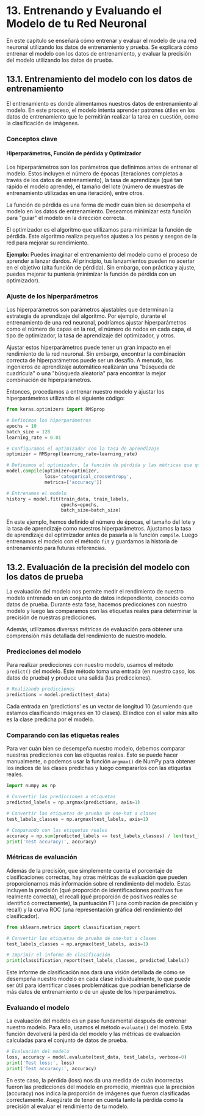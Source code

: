 # 13. Entrenando y Evaluando el Modelo de tu Red Neuronal
En este capítulo se enseñará cómo entrenar y evaluar el modelo de una red neuronal utilizando los datos de entrenamiento y prueba. Se explicará cómo entrenar el modelo con los datos de entrenamiento, y evaluar la precisión del modelo utilizando los datos de prueba.

## 13.1. Entrenamiento del modelo con los datos de entrenamiento

El entrenamiento es donde alimentamos nuestros datos de entrenamiento al modelo. En este proceso, el modelo intenta aprender patrones útiles en los datos de entrenamiento que le permitirán realizar la tarea en cuestión, como la clasificación de imágenes.

### Conceptos clave

#### Hiperparámetros, Función de pérdida y Optimizador

Los hiperparámetros son los parámetros que definimos antes de entrenar el modelo. Estos incluyen el número de épocas (iteraciones completas a través de los datos de entrenamiento), la tasa de aprendizaje (qué tan rápido el modelo aprende), el tamaño del lote (número de muestras de entrenamiento utilizadas en una iteración), entre otros.

La función de pérdida es una forma de medir cuán bien se desempeña el modelo en los datos de entrenamiento. Deseamos minimizar esta función para "guiar" el modelo en la dirección correcta.

El optimizador es el algoritmo que utilizamos para minimizar la función de pérdida. Este algoritmo realiza pequeños ajustes a los pesos y sesgos de la red para mejorar su rendimiento.

**Ejemplo:** Puedes imaginar el entrenamiento del modelo como el proceso de aprender a lanzar dardos. Al principio, tus lanzamientos pueden no acertar en el objetivo (alta función de pérdida). Sin embargo, con práctica y ajuste, puedes mejorar tu puntería (minimizar la función de pérdida con un optimizador).

### Ajuste de los hiperparámetros

Los hiperparámetros son parámetros ajustables que determinan la estrategia de aprendizaje del algoritmo. Por ejemplo, durante el entrenamiento de una red neuronal, podríamos ajustar hiperparámetros como el número de capas en la red, el número de nodos en cada capa, el tipo de optimizador, la tasa de aprendizaje del optimizador, y otros.

Ajustar estos hiperparámetros puede tener un gran impacto en el rendimiento de la red neuronal. Sin embargo, encontrar la combinación correcta de hiperparámetros puede ser un desafío. A menudo, los ingenieros de aprendizaje automático realizarán una "búsqueda de cuadrícula" o una "búsqueda aleatoria" para encontrar la mejor combinación de hiperparámetros.

Entonces, procedamos a entrenar nuestro modelo y ajustar los hiperparámetros utilizando el siguiente código:

```python
from keras.optimizers import RMSprop

# Definimos los hiperparámetros
epochs = 10
batch_size = 128
learning_rate = 0.01

# Configuramos el optimizador con la tasa de aprendizaje
optimizer = RMSprop(learning_rate=learning_rate)

# Definimos el optimizador, la función de pérdida y las métricas que queremos rastrear
model.compile(optimizer=optimizer, 
              loss='categorical_crossentropy', 
              metrics=['accuracy'])

# Entrenamos el modelo
history = model.fit(train_data, train_labels, 
                    epochs=epochs, 
                    batch_size=batch_size)
```

En este ejemplo, hemos definido el número de épocas, el tamaño del lote y la tasa de aprendizaje como nuestros hiperparámetros. Ajustamos la tasa de aprendizaje del optimizador antes de pasarla a la función `compile`. Luego entrenamos el modelo con el método `fit` y guardamos la historia de entrenamiento para futuras referencias.

## 13.2. Evaluación de la precisión del modelo con los datos de prueba

La evaluación del modelo nos permite medir el rendimiento de nuestro modelo entrenado en un conjunto de datos independiente, conocido como datos de prueba. Durante esta fase, hacemos predicciones con nuestro modelo y luego las comparamos con las etiquetas reales para determinar la precisión de nuestras predicciones. 

Además, utilizamos diversas métricas de evaluación para obtener una comprensión más detallada del rendimiento de nuestro modelo.

### Predicciones del modelo
Para realizar predicciones con nuestro modelo, usamos el método `predict()` del modelo. Este método toma una entrada (en nuestro caso, los datos de prueba) y produce una salida (las predicciones).

```python
# Realizando predicciones
predictions = model.predict(test_data)
```

Cada entrada en 'predictions' es un vector de longitud 10 (asumiendo que estamos clasificando imágenes en 10 clases). El índice con el valor más alto es la clase predicha por el modelo.

### Comparando con las etiquetas reales
Para ver cuán bien se desempeña nuestro modelo, debemos comparar nuestras predicciones con las etiquetas reales. Esto se puede hacer manualmente, o podemos usar la función `argmax()` de NumPy para obtener los índices de las clases predichas y luego compararlos con las etiquetas reales.

```python
import numpy as np

# Convertir las predicciones a etiquetas
predicted_labels = np.argmax(predictions, axis=1)

# Convertir las etiquetas de prueba de one-hot a clases
test_labels_classes = np.argmax(test_labels, axis=1)

# Comparando con las etiquetas reales
accuracy = np.sum(predicted_labels == test_labels_classes) / len(test_labels_classes)
print('Test accuracy:', accuracy)
```

### Métricas de evaluación
Además de la precisión, que simplemente cuenta el porcentaje de clasificaciones correctas, hay otras métricas de evaluación que pueden proporcionarnos más información sobre el rendimiento del modelo. Estas incluyen la precisión (qué proporción de identificaciones positivas fue realmente correcta), el recall (qué proporción de positivos reales se identificó correctamente), la puntuación F1 (una combinación de precisión y recall) y la curva ROC (una representación gráfica del rendimiento del clasificador).

```python
from sklearn.metrics import classification_report

# Convertir las etiquetas de prueba de one-hot a clases
test_labels_classes = np.argmax(test_labels, axis=1)

# Imprimir el informe de clasificación
print(classification_report(test_labels_classes, predicted_labels))
```

Este informe de clasificación nos dará una visión detallada de cómo se desempeña nuestro modelo en cada clase individualmente, lo que puede ser útil para identificar clases problemáticas que podrían beneficiarse de más datos de entrenamiento o de un ajuste de los hiperparámetros.

### Evaluando el modelo
La evaluación del modelo es un paso fundamental después de entrenar nuestro modelo. Para ello, usamos el método `evaluate()` del modelo. Esta función devolverá la pérdida del modelo y las métricas de evaluación calculadas para el conjunto de datos de prueba.

```python
# Evaluación del modelo
loss, accuracy = model.evaluate(test_data, test_labels, verbose=0)
print('Test loss:', loss)
print('Test accuracy:', accuracy)
```

En este caso, la pérdida (loss) nos da una medida de cuán incorrectas fueron las predicciones del modelo en promedio, mientras que la precisión (accuracy) nos indica la proporción de imágenes que fueron clasificadas correctamente. Asegúrate de tener en cuenta tanto la pérdida como la precisión al evaluar el rendimiento de tu modelo.